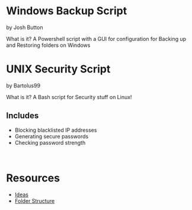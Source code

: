 <h1> Windows Backup Script </h1>
by Josh Button

What is it?
A Powershell script with a GUI for configuration for Backing up and Restoring folders on Windows

<h1> UNIX Security Script </h1>
by Bartolus99

What is it?
A Bash script for Security stuff on Linux!

<h2>Includes</h2>
<ul>
  <li>Blocking blacklisted IP addresses</li>
  <li>Generating secure passwords</li>
  <li>Checking password strength</li>
 </ul>
<br />
<h1>Resources</h1>
<ul>
  <li><a href="ideas.md">Ideas</a></li>
  <li><a href="folder-structure.md">Folder Structure</a></li>
</ul>
